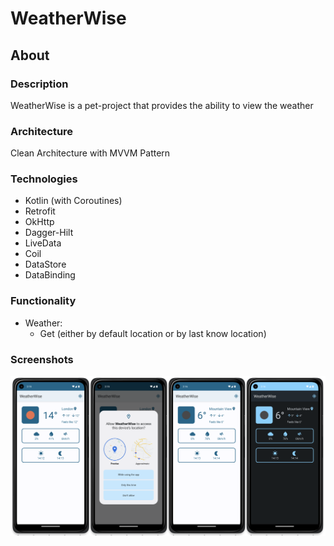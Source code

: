 # WeatherWise

## About

### Description

WeatherWise is a pet-project that provides the ability to view the weather

### Architecture

Clean Architecture with MVVM Pattern

### Technologies

- Kotlin (with Coroutines)
- Retrofit
- OkHttp
- Dagger-Hilt
- LiveData
- Coil
- DataStore
- DataBinding

### Functionality

- Weather:
  - Get (either by default location or by last know location)

### Screenshots

![app](./screenshots/app.png)
